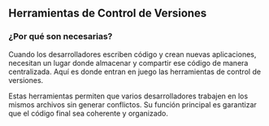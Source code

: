 <h2 align="left"> Herramientas de Control de Versiones </h2>

<h3> ¿Por qué son necesarias? </h3>

<p align="left"> Cuando los desarrolladores escriben código y crean nuevas aplicaciones, necesitan un lugar donde almacenar y compartir ese código de manera centralizada. Aquí es donde entran en juego las herramientas de control de versiones.

Estas herramientas permiten que varios desarrolladores trabajen en los mismos archivos sin generar conflictos. Su función principal es garantizar que el código final sea coherente y organizado. </p>